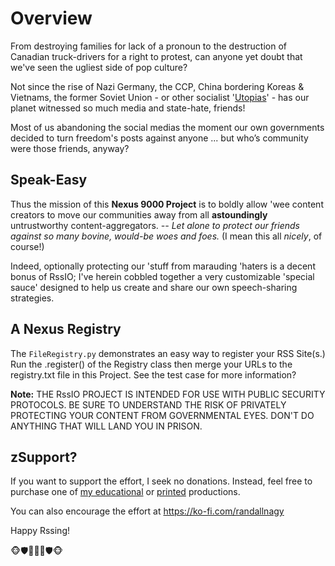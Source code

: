 # Overview
From destroying families for lack of a pronoun to the destruction of Canadian truck-drivers for a right to protest, can anyone yet doubt that we've seen the ugliest side of pop culture?

Not since the rise of Nazi Germany, the CCP, China bordering Koreas & Vietnams, the former Soviet Union - or other socialist '[Utopias](https://www.amazon.com/dp/B0DMLBN65W)' - has our planet witnessed so much media and state-hate, friends!

Most of us abandoning the social medias the moment our own governments decided to turn freedom's posts against anyone ... but who’s community were those friends, anyway?

## Speak-Easy
Thus the mission of this **Nexus 9000 Project** is to boldly allow 'wee content creators to move our communities away from all **astoundingly** untrustworthy content-aggregators. *-- Let alone to protect our friends against so many bovine, would-be woes and foes.* (I mean this all *nicely*, of course!)

Indeed, optionally protecting our 'stuff from marauding 'haters is a decent bonus of RssIO; I've herein cobbled together a very customizable 'special sauce' designed to help us create and share our own speech-sharing strategies.

## A Nexus Registry
The `FileRegistry.py` demonstrates an easy way to register your RSS Site(s.) Run the .register() of the Registry class then merge your
URLs to the registry.txt file in this Project. See the test case for more information?

**Note:** THE RssIO PROJECT IS INTENDED FOR USE WITH PUBLIC SECURITY PROTOCOLS. BE SURE TO UNDERSTAND THE RISK OF PRIVATELY PROTECTING YOUR CONTENT FROM GOVERNMENTAL EYES. DON'T DO ANYTHING THAT WILL LAND YOU IN PRISON.

## zSupport?
If you want to support the effort, I seek no donations. Instead, feel free to purchase one of [my educational](https://www.udemy.com/user/randallnagy2/) or [printed](https://www.amazon.com/Randall-Nagy/e/B08ZJLH1VN?ref=sr_ntt_srch_lnk_1&qid=1660050704&sr=8-1) productions.

You can also encourage the effort at https://ko-fi.com/randallnagy

Happy Rssing!

🐵🛡️🙊🙈🙉🛡️🐵
